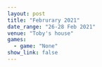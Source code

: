 ```yaml
---
layout: post
title: "Februrary 2021"
date_range: "26-28 Feb 2021"
venue: "Toby's house"
games:
  - game: "None"
show_link: false
---
```


